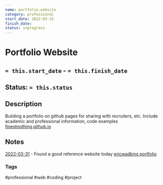 ```yaml
---
name: portfolio_website
category: professional
start_date: 2022-03-31
finish_date:
status: inprogress
---
```

# Portfolio Website
## `= this.start_date` - `= this.finish_date`
## Status: `= this.status`
## Description
Building a portfolio on github pages for sharing with recruiters, etc.
Include academic and professional information, code examples
[finestnothing.github.io](https://finestnothing.github.io/)

## Notes
[2022-03-31](2022-03-31.md) - Found a good reference website today [ericwadkins portfolio](http://www.ericwadkins.com/)

### Tags
#professional #web #coding #project